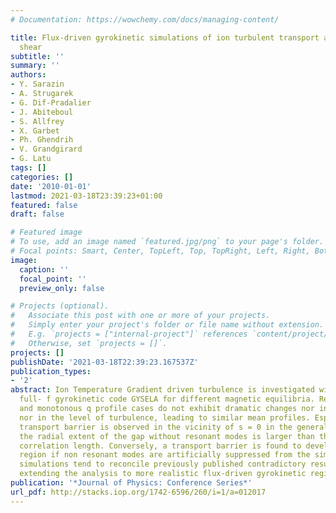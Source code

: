 ```yaml
---
# Documentation: https://wowchemy.com/docs/managing-content/

title: Flux-driven gyrokinetic simulations of ion turbulent transport at low magnetic
  shear
subtitle: ''
summary: ''
authors:
- Y. Sarazin
- A. Strugarek
- G. Dif-Pradalier
- J. Abiteboul
- S. Allfrey
- X. Garbet
- Ph. Ghendrih
- V. Grandgirard
- G. Latu
tags: []
categories: []
date: '2010-01-01'
lastmod: 2021-03-18T23:39:23+01:00
featured: false
draft: false

# Featured image
# To use, add an image named `featured.jpg/png` to your page's folder.
# Focal points: Smart, Center, TopLeft, Top, TopRight, Left, Right, BottomLeft, Bottom, BottomRight.
image:
  caption: ''
  focal_point: ''
  preview_only: false

# Projects (optional).
#   Associate this post with one or more of your projects.
#   Simply enter your project's folder or file name without extension.
#   E.g. `projects = ["internal-project"]` references `content/project/deep-learning/index.md`.
#   Otherwise, set `projects = []`.
projects: []
publishDate: '2021-03-18T22:39:23.167537Z'
publication_types:
- '2'
abstract: Ion Temperature Gradient driven turbulence is investigated with the global
  full- f gyrokinetic code GYSELA for different magnetic equilibria. Reversed shear
  and monotonous q profile cases do not exhibit dramatic changes nor in the dynamics
  nor in the level of turbulence, leading to similar mean profiles. Especially, no
  transport barrier is observed in the vicinity of s = 0 in the general case, although
  the radial extent of the gap without resonant modes is larger than the typical turbulence
  correlation length. Conversely, a transport barrier is found to develop in the gap
  region if non resonant modes are artificially suppressed from the simulation. Such
  simulations tend to reconcile previously published contradictory results, while
  extending the analysis to more realistic flux-driven gyrokinetic regimes.
publication: '*Journal of Physics: Conference Series*'
url_pdf: http://stacks.iop.org/1742-6596/260/i=1/a=012017
---
```

